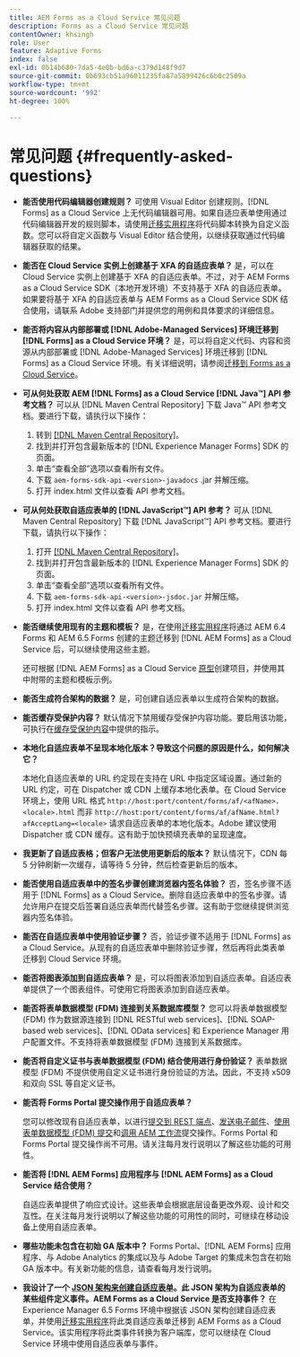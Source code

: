 ```yaml
---
title: AEM Forms as a Cloud Service 常见问题
description: Forms as a Cloud Service 常见问题
contentOwner: khsingh
role: User
feature: Adaptive Forms
index: false
exl-id: 0b14b680-7da5-4e0b-bd6a-c379d148f9d7
source-git-commit: 0b693cb51a96011235fa87a5899426c6b0c2509a
workflow-type: tm+mt
source-wordcount: '992'
ht-degree: 100%

---
```


# 常见问题 {#frequently-asked-questions}

* **能否使用代码编辑器创建规则？**
可使用 Visual Editor 创建规则。[!DNL Forms] as a Cloud Service 上无代码编辑器可用。如果自适应表单使用通过代码编辑器开发的规则脚本，请使用[迁移实用程序](migrate-to-forms-as-a-cloud-service.md)将代码脚本转换为自定义函数。您可以将自定义函数与 Visual Editor 结合使用，以继续获取通过代码编辑器获取的结果。

* **能否在 Cloud Service 实例上创建基于 XFA 的自适应表单？**
是，可以在 Cloud Service 实例上创建基于 XFA 的自适应表单。不过，对于 AEM Forms as a Cloud Service SDK（本地开发环境）不支持基于 XFA 的自适应表单。如果要将基于 XFA 的自适应表单与 AEM Forms as a Cloud Service SDK 结合使用，请联系 Adobe 支持部门并提供您的用例和具体要求的详细信息。

<!-- * **Can I use an XDP as a Document of Record (DoR) template? Is Forms Designer included in AEM Forms as a Cloud Service license?** 

  Yes, you can use an XDP as a Document of Record template on Cloud Service instances. However, support to use XDP as a Document of Record template is not available for AEM Forms as a Cloud Service SDK (Local development environment). -->

* **能否将内容从内部部署或 [!DNL Adobe-Managed Services] 环境迁移到 [!DNL Forms] as a Cloud Service 环境？**
是，可以将自定义代码、内容和资源从内部部署或 [!DNL Adobe-Managed Services] 环境迁移到 [!DNL Forms] as a Cloud Service 环境。有关详细说明，请参阅[迁移到 Forms as a Cloud Service](migrate-to-forms-as-a-cloud-service.md)。

<!-- You can use package manager or Experience Manager UI to [export and import Forms and related assets](import-export-forms-templates.md), use the migration utility to make your existing assets compatible with [!DNL Forms] as a Cloud Service, use the [Best Practices Analyzer](https://experienceleague.adobe.com/docs/experience-manager-cloud-service/moving/cloud-migration/best-practices-analyzer/overview-best-practices-analyzer.html?lang=en#best-practices-analyzer) tool to find the features and APIs that require changes and updated before migration, and use the [Content Transfer Tools](https://docs.adobe.com/content/help/en/experience-manager-cloud-service/moving/home.html) to move your custom code without refactoring it. -->

* **可从何处获取 AEM [!DNL Forms] as a Cloud Service [!DNL Java™] API 参考文档？**
可以从 [!DNL Maven Central Repository] 下载 Java™ API 参考文档。要进行下载，请执行以下操作：
   1. 转到 [[!DNL Maven Central Repository]](https://mvnrepository.com/artifact/com.adobe.aem/aem-forms-sdk-api)。
   1. 找到并打开包含最新版本的 [!DNL Experience Manager Forms] SDK 的页面。
   1. 单击“查看全部”选项以查看所有文件。
   1. 下载 `aem-forms-sdk-api-<version>-javadocs` .jar 并解压缩。
   1. 打开 index.html 文件以查看 API 参考文档。

* **可从何处获取自适应表单的 [!DNL JavaScript™] API 参考？**
可从 [!DNL  Maven Central Repository] 下载 [!DNL JavaScript™] API 参考文档。要进行下载，请执行以下操作：
   1. 打开 [[!DNL Maven Central Repository]](https://mvnrepository.com/artifact/com.adobe.aem/aem-forms-sdk-api)。
   1. 找到并打开包含最新版本的 [!DNL Experience Manager Forms] SDK 的页面。
   1. 单击“查看全部”选项以查看所有文件。
   1. 下载 `aem-forms-sdk-api-<version>-jsdoc.jar` 并解压缩。
   1. 打开 index.html 文件以查看 API 参考文档。

* **能否继续使用现有的主题和模板？**
是，在使用[迁移实用程序](migrate-to-forms-as-a-cloud-service.md)将通过 AEM 6.4 Forms 和 AEM 6.5 Forms 创建的主题迁移到 [!DNL AEM Forms] as a Cloud Service 后，可以继续使用这些主题。

  还可根据 [!DNL AEM Forms] as a Cloud Service [原型](setup-local-development-environment.md#forms-cloud-service-local-development-environment)创建项目，并使用其中附带的主题和模板示例。

* **能否生成符合架构的数据？**
是，可创建自适应表单以生成符合架构的数据。

<!-- * **Can I pass custom parameters to the prefill service?**
Custom parameters are planned for an upcoming release. -->

* **能否缓存受保护内容？**
默认情况下禁用缓存受保护内容功能。要启用该功能，可执行在[缓存受保护内容](https://experienceleague.adobe.com/docs/experience-manager-dispatcher/using/configuring/permissions-cache.html?lang=zh-Hans)中提供的指示。

* **本地化自适应表单不呈现本地化版本？导致这个问题的原因是什么，如何解决它？**

  本地化自适应表单的 URL 约定现在支持在 URL 中指定区域设置。通过新的 URL 约定，可在 Dispatcher 或 CDN 上缓存本地化表单。在 Cloud Service 环境上，使用 URL 格式 `http://host:port/content/forms/af/<afName>.<locale>.html` 而非 `http://host:port/content/forms/af/afName.html?afAcceptLang=<locale>` 请求自适应表单的本地化版本。Adobe 建议使用 Dispatcher 或 CDN 缓存。这有助于加快预填充表单的呈现速度。

* **我更新了自适应表格；但客户无法使用更新后的版本？**
默认情况下，CDN 每 5 分钟刷新一次缓存，请等待 5 分钟，然后检查更新后的版本。

* **能否使用自适应表单中的签名步骤创建浏览器内签名体验？**
否，签名步骤不适用于 [!DNL Forms] as a Cloud Service。删除自适应表单中的签名步骤。请允许用户在提交后签署自适应表单而代替签名步骤。这有助于您继续提供浏览器内签名体验。

* **能否在自适应表单中使用验证步骤？**
否，验证步骤不适用于 [!DNL Forms] as a Cloud Service。从现有的自适应表单中删除验证步骤，然后再将此类表单迁移到 Cloud Service 环境。

* **能否将图表添加到自适应表单？**
是，可以将图表添加到自适应表单。自适应表单提供了一个图表组件。可使用它将图表添加到自适应表单。

* **能否将表单数据模型 (FDM) 连接到关系数据库模型？**
您可以将表单数据模型 (FDM) 作为数据源连接到 [!DNL RESTful web services]、[!DNL SOAP-based web services]、[!DNL OData services] 和 Experience Manager 用户配置文件。不支持将表单数据模型 (FDM) 连接到关系数据库。

* **能否将自定义证书与表单数据模型 (FDM) 结合使用进行身份验证？**
表单数据模型 (FDM) 不提供使用自定义证书进行身份验证的方法。因此，不支持 x509 和双向 SSL 等自定义证书。

* **能否将 Forms Portal 提交操作用于自适应表单？**

  您可以修改现有自适应表单，以进行[提交到 REST 端点](configuring-submit-actions.md#submit-to-rest-endpoint)、[发送电子邮件](configuring-submit-actions.md#send-email)、[使用表单数据模型 (FDM) 提交](configuring-submit-actions.md#submit-using-form-data-model)和[调用 AEM 工作流](configuring-submit-actions.md#invoke-an-aem-workflow)提交操作。Forms Portal 和 Forms Portal 提交操作尚不可用。请关注每月发行说明以了解这些功能的可用性。

* **能否将 [!DNL AEM Forms] 应用程序与 [!DNL AEM Forms] as a Cloud Service 结合使用？**

  自适应表单提供了响应式设计。这些表单会根据底层设备更改外观、设计和交互性。在关注每月发行说明以了解这些功能的可用性的同时，可继续在移动设备上使用自适应表单。

* **哪些功能未包含在初始 GA 版本中？**
Forms Portal、[!DNL AEM Forms] 应用程序、与 Adobe Analytics 的集成以及与 Adobe Target 的集成未包含在初始 GA 版本中。有关新功能的信息，请查看每月发行说明。

* **我设计了一个 [JSON 架构来创建自适应表单](adaptive-form-json-schema-form-model.md)。此 JSON 架构为自适应表单的某些组件定义事件。AEM Forms as a Cloud Service 是否支持事件？**
在 Experience Manager 6.5 Forms 环境中根据该 JSON 架构创建自适应表单，并使用[迁移实用程序](migrate-to-forms-as-a-cloud-service.md)将此类自适应表单迁移到 AEM Forms as a Cloud Service。该实用程序将此类事件转换为客户端库，您可以继续在 Cloud Service 环境中使用自适应表单与事件。

<!-- 

* **Is there any AEM Forms as a Cloud Service connector for Microsoft Power Automate?**

  Yes, Adobe provides an Adobe Experience Manager connector to access [Adobe Experience Manager Forms - Communication capabilities](https://experienceleague.adobe.com/docs/experience-manager-cloud-service/content/forms/using-communications/aem-forms-cloud-service-communications-introduction.html) through Microsoft Power Automate. You can create a PDF document that is based on a form design and XML form data or create PostScript (PS), Printer Command Language (PCL), Zebra Printing Language (ZPL) and other Printer Definition Language documents. 

  You can get started with Adobe Experience Manager easily with just a few steps:

  1. Generate the Service credentials: Use Adobe Experience Manager Developer Console to [generate](https://experienceleague.adobe.com/docs/experience-manager-learn/getting-started-with-aem-headless/authentication/service-credentials.html?#generate-service-credentials) the service credentials.  
  
  1. Setup your connection: Add your service credentials to the Adobe Experience Manager Connector. You can get crdential from service credential JSON and copy these credential details to your one-time connection setup:

    * AEM Server
    * Organization ID 
    * Client ID
    * Client Secret
    * Technical Account ID
    * Meta Scopes
    * Private Key - base64 encoded keys are accepted
    * Adobe IMS Host URL

    <br> 
    
    ![Use your Service Credential JSON for credential details](assets/forms-aem-pa-connector-connection.png)

    A sample Service Credential JSON file fields mapped to Adobe Experience Manager connector for Microsoft Power Automate.

    -->
